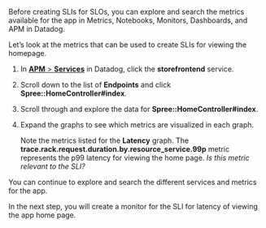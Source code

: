 Before creating SLIs for SLOs, you can explore and search the metrics available for the app in Metrics, Notebooks, Monitors, Dashboards, and APM in Datadog. 

Let’s look at the metrics that can be used to create SLIs for viewing the homepage.

1. In <a href="https://app.datadoghq.com/apm/services" target="_datadog">**APM** > **Services**</a> in Datadog, click the **storefrontend** service.

2. Scroll down to the list of **Endpoints** and click **Spree::HomeController#index**.

3. Scroll through and explore the data for **Spree::HomeController#index**.

4. Expand the graphs to see which metrics are visualized in each graph. <p> Note the metrics listed for the **Latency** graph. The **trace.rack.request.duration.by.resource_service.99p** metric represents the p99 latency for viewing the home page. *Is this metric relevant to the SLI?*

You can continue to explore and search the different services and metrics for the app. 

In the next step, you will create a monitor for the SLI for latency of viewing the app home page.